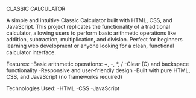 CLASSIC CALCULATOR

A simple and intuitive Classic Calculator built with HTML, CSS, and JavaScript. This project replicates the functionality of a traditional calculator, allowing users to perform basic arithmetic operations like addition, subtraction, multiplication, and division. Perfect for beginners learning web development or anyone looking for a clean, functional calculator interface.

Features:
-Basic arithmetic operations: +, -, *, /
-Clear (C) and backspace functionality
-Responsive and user-friendly design
-Built with pure HTML, CSS, and JavaScript (no frameworks required)

Technologies Used:
-HTML
-CSS
-JavaScript
